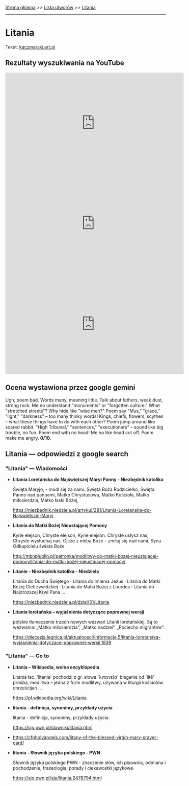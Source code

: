 [Strona główna](../index.md) >> [Lista utworów](../list.md) >> [Litania](266.md)

---

# Litania

Tekst: [kaczmarski.art.pl](https://www.kaczmarski.art.pl/tworczosc/wiersze/litania/)

## Rezultaty wyszukiwania na YouTube

<iframe width="560" height="315" src="https://www.youtube.com/embed/kezw2LRJZ2U?si=IdontcarewhotheIRSsendsImnotpayingtaxes" title="YouTube video player" frameborder="0" allow="accelerometer; autoplay; clipboard-write; encrypted-media; gyroscope; picture-in-picture; web-share" referrerpolicy="strict-origin-when-cross-origin" allowfullscreen></iframe>

<iframe width="560" height="315" src="https://www.youtube.com/embed/p2d9vllc3Dg?si=IdontcarewhotheIRSsendsImnotpayingtaxes" title="YouTube video player" frameborder="0" allow="accelerometer; autoplay; clipboard-write; encrypted-media; gyroscope; picture-in-picture; web-share" referrerpolicy="strict-origin-when-cross-origin" allowfullscreen></iframe>

<iframe width="560" height="315" src="https://www.youtube.com/embed/6vCdcNvl8RI?si=IdontcarewhotheIRSsendsImnotpayingtaxes" title="YouTube video player" frameborder="0" allow="accelerometer; autoplay; clipboard-write; encrypted-media; gyroscope; picture-in-picture; web-share" referrerpolicy="strict-origin-when-cross-origin" allowfullscreen></iframe>

## Ocena wystawiona przez google gemini

Ugh, poem bad. Words many, meaning little. Talk about fathers, weak dust, strong rock. Me no understand "monuments" or "forgotten culture." What "stretched streets"? Why hide like "wise men?" Poem say "Mus," "grace," "light," "darkness" – too many thinky words! Kings, chiefs, flowers, scythes – what these things have to do with each other? Poem jump around like scared rabbit. "High Tribunal," "sentences," "executioners" – sound like big trouble, no fun. Poem end with no head! Me no like head cut off. Poem make me angry. **0/10.**


## Litania — odpowiedzi z google search

### "Litania" — Wiadomości

- **Litania Loretańska do Najświętszej Maryi Panny - Niezbędnik katolika**

    Święta Maryjo, - módl się za nami. Święta Boża Rodzicielko, Święta Panno nad pannami, Matko Chrystusowa, Matko Kościoła, Matko miłosierdzia, Matko łaski Bożej, 

   <https://niezbednik.niedziela.pl/artykul/281/Litania-Loretanska-do-Najswietszej-Maryi>
- **Litania do Matki Bożej Nieustającej Pomocy**

    Kyrie elejson, Chryste elejson, Kyrie elejson. Chryste usłysz nas, Chryste wysłuchaj nas. Ojcze z nieba Boże – zmiłuj się nad nami. Synu Odkupicielu świata Boże 

   <http://mbnplublin.pl/patronka/modlitwy-do-matki-bozej-nieustajacej-pomocy/litania-do-matki-bozej-nieustajacej-pomocy/>
- **Litanie - Niezbędnik katolika - Niedziela**

    Litania do Ducha Świętego · Litania do Imienia Jezus · Litania do Matki Bożej Gietrzwałdzkiej · Litania do Matki Bożej z Lourdes · Litania do Najdroższej Krwi Pana ... 

   <https://niezbednik.niedziela.pl/dzial/31/Litanie>
- **Litania loretańska – wyjaśnienia dotyczące poprawnej wersji**

    polskie tłumaczenie trzech nowych wezwań Litanii loretańskiej. Są to wezwania: „Matko miłosierdzia”, „Matko nadziei”, „Pociecho migrantów”. 

   <https://diecezja.legnica.pl/aktualnosci/informacje,5/litania-loretanska-wyjasnienia-dotyczace-poprawnej-wersji,1839>

### "Litania" — Co to

- **Litania – Wikipedia, wolna encyklopedia**

    Litania łac. 'litania' pochodzi z gr. słowa 'λιτανεία' błaganie od 'litē' prośba, modlitwa – jedna z form modlitwy, używana w liturgii kościołów chrześcijań ... 

   <https://pl.wikipedia.org/wiki/Litania>
- **litania - definicja, synonimy, przykłady użycia**

    litania - definicja, synonimy, przykłady użycia. 

   <https://sjp.pwn.pl/slowniki/litania.html>
- <https://cfpholyangels.com/litany-of-the-blessed-virgin-mary-prayer-card/>
- **litania - Słownik języka polskiego - PWN**

    Słownik języka polskiego PWN - znaczenie słów, ich pisownia, odmiana i pochodzenie, frazeologia, porady i ciekawostki językowe. 

   <https://sjp.pwn.pl/sjp/litania;2478794.html>

